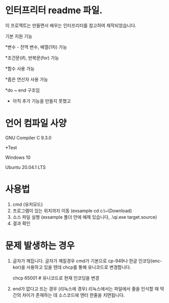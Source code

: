 # 인터프리터 readme 파일. 

이 프로젝트는 만들면서 배우는 인터프리터를 참고하여 제작되었습니다.




기본 지원 기능

*변수 - 전역 변수, 배열(1차) 가능

*조건문(if), 반복문(for) 가능

*함수 사용 가능

*좁은 연산자 사용 가능

*do ~ end 구조임




* 아직 추가 기능을 만들지 못했고

# 언어 컴파일 사양

GNU Compiler C 9.3.0

*Test

Windows 10

Ubuntu 20.04.1 LTS



# 사용법

 1. cmd (유저모드)
 2. 프로그램이 있는 위치까지 이동 (exsample cd c:\\~\Download)
 3. 소스 파일 실행 (exsample 폴더 안에 예제 있습니다, .\qi.exe target.source)
 4. 결과 확인

# 문제 발생하는 경우
 1. 글자가 깨집니다.
    글자가 깨질경우 cmd가 기본으로 cp-949나 한글 인코딩(enc-kor)을 사용하고 있을 텐데
    chcp를 통해 유니코드로 변경합니다.
    
    chcp 65001  # 유니코드로 현재 인코딩을 변경
 
 2. end가 없다고 뜨는 경우 (리눅스에 경우)
    리눅스에서는 파일에서 줄을 인식할 때 약간의 차이가 존재하는 데
    소스코드에 엔터 한줄을 치면됩니다.
